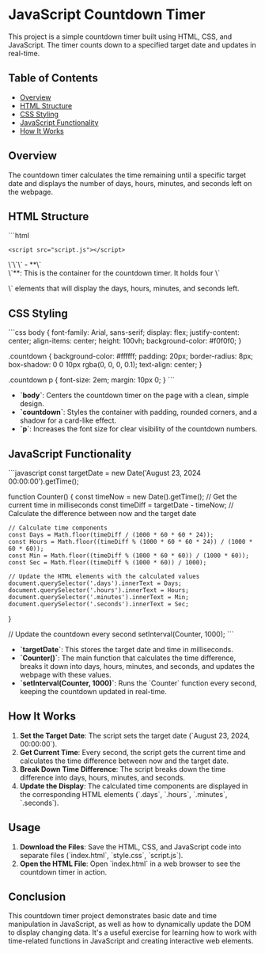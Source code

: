 
# JavaScript Countdown Timer

This project is a simple countdown timer built using HTML, CSS, and JavaScript. The timer counts down to a specified target date and updates in real-time.

## Table of Contents
- [Overview](#overview)
- [HTML Structure](#html-structure)
- [CSS Styling](#css-styling)
- [JavaScript Functionality](#javascript-functionality)
- [How It Works](#how-it-works)

## Overview
The countdown timer calculates the time remaining until a specific target date and displays the number of days, hours, minutes, and seconds left on the webpage.

## HTML Structure
\`\`\`html
<!DOCTYPE html>
<html lang="en">
<head>
    <meta charset="UTF-8">
    <meta name="viewport" content="width=device-width, initial-scale=1.0">
    <title>Countdown Timer</title>
    <link rel="stylesheet" href="style.css">
</head>
<body>
    <div class="countdown">
        <p class="days"></p>
        <p class="hours"></p>
        <p class="minutes"></p>
        <p class="seconds"></p>
    </div>

    <script src="script.js"></script>
</body>
</html>
\`\`\`
- **\`<div class="countdown">\`**: This is the container for the countdown timer. It holds four \`<p>\` elements that will display the days, hours, minutes, and seconds left.

## CSS Styling
\`\`\`css
body {
    font-family: Arial, sans-serif;
    display: flex;
    justify-content: center;
    align-items: center;
    height: 100vh;
    background-color: #f0f0f0;
}

.countdown {
    background-color: #ffffff;
    padding: 20px;
    border-radius: 8px;
    box-shadow: 0 0 10px rgba(0, 0, 0, 0.1);
    text-align: center;
}

.countdown p {
    font-size: 2em;
    margin: 10px 0;
}
\`\`\`
- **\`body\`**: Centers the countdown timer on the page with a clean, simple design.
- **\`countdown\`**: Styles the container with padding, rounded corners, and a shadow for a card-like effect.
- **\`p\`**: Increases the font size for clear visibility of the countdown numbers.

## JavaScript Functionality
\`\`\`javascript
const targetDate = new Date('August 23, 2024 00:00:00').getTime();

function Counter() {
    const timeNow = new Date().getTime(); // Get the current time in milliseconds
    const timeDiff = targetDate - timeNow; // Calculate the difference between now and the target date

    // Calculate time components
    const Days = Math.floor(timeDiff / (1000 * 60 * 60 * 24));
    const Hours = Math.floor((timeDiff % (1000 * 60 * 60 * 24)) / (1000 * 60 * 60));
    const Min = Math.floor((timeDiff % (1000 * 60 * 60)) / (1000 * 60));
    const Sec = Math.floor((timeDiff % (1000 * 60)) / 1000);

    // Update the HTML elements with the calculated values
    document.querySelector('.days').innerText = Days;
    document.querySelector('.hours').innerText = Hours;
    document.querySelector('.minutes').innerText = Min;
    document.querySelector('.seconds').innerText = Sec;
}

// Update the countdown every second
setInterval(Counter, 1000);
\`\`\`
- **\`targetDate\`**: This stores the target date and time in milliseconds.
- **\`Counter()\`**: The main function that calculates the time difference, breaks it down into days, hours, minutes, and seconds, and updates the webpage with these values.
- **\`setInterval(Counter, 1000)\`**: Runs the \`Counter\` function every second, keeping the countdown updated in real-time.

## How It Works
1. **Set the Target Date**: The script sets the target date (\`August 23, 2024, 00:00:00\`).
2. **Get Current Time**: Every second, the script gets the current time and calculates the time difference between now and the target date.
3. **Break Down Time Difference**: The script breaks down the time difference into days, hours, minutes, and seconds.
4. **Update the Display**: The calculated time components are displayed in the corresponding HTML elements (\`.days\`, \`.hours\`, \`.minutes\`, \`.seconds\`).

## Usage
1. **Download the Files**: Save the HTML, CSS, and JavaScript code into separate files (\`index.html\`, \`style.css\`, \`script.js\`).
2. **Open the HTML File**: Open \`index.html\` in a web browser to see the countdown timer in action.

## Conclusion
This countdown timer project demonstrates basic date and time manipulation in JavaScript, as well as how to dynamically update the DOM to display changing data. It's a useful exercise for learning how to work with time-related functions in JavaScript and creating interactive web elements.
